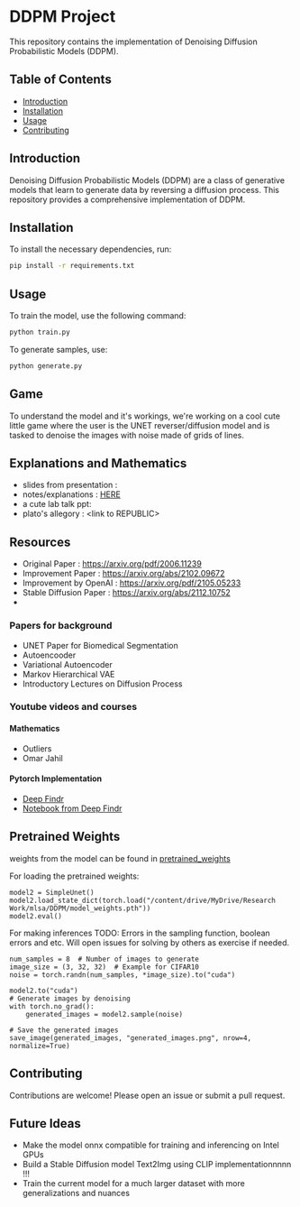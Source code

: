 # DDPM Project

This repository contains the implementation of Denoising Diffusion Probabilistic Models (DDPM).

## Table of Contents
- [Introduction](#introduction)
- [Installation](#installation)
- [Usage](#usage)
- [Contributing](#contributing)

## Introduction
Denoising Diffusion Probabilistic Models (DDPM) are a class of generative models that learn to generate data by reversing a diffusion process. This repository provides a comprehensive implementation of DDPM.

## Installation
To install the necessary dependencies, run:
```bash
pip install -r requirements.txt
```

## Usage
To train the model, use the following command:
```bash
python train.py
```
To generate samples, use:
```bash
python generate.py
```

## Game
To understand the model and it's workings, we're working on a cool cute little game where the user is the UNET reverser/diffusion model and is tasked to denoise the images with noise made of grids of lines.

## Explanations and Mathematics
- slides from presentation : 
- notes/explanations : [HERE](slides\notes)
- a cute lab talk ppt: 
- plato's allegory : \<link to REPUBLIC>

## Resources
- Original Paper : https://arxiv.org/pdf/2006.11239
- Improvement Paper : https://arxiv.org/abs/2102.09672
- Improvement by OpenAI : https://arxiv.org/pdf/2105.05233
- Stable Diffusion Paper : https://arxiv.org/abs/2112.10752
- 

### Papers for background
- UNET Paper for Biomedical Segmentation
- Autoencooder
- Variational Autoencoder
- Markov Hierarchical VAE
- Introductory Lectures on Diffusion Process

### Youtube videos and courses
#### Mathematics
- Outliers
- Omar Jahil

#### Pytorch Implementation
- [Deep Findr](https://www.youtube.com/watch?v=a4Yfz2FxXiY)
- [Notebook from Deep Findr](https://colab.research.google.com/drive/1sjy9odlSSy0RBVgMTgP7s99NXsqglsUL?usp=sharing)

## Pretrained Weights
weights from the model can be found in [pretrained_weights](https://drive.google.com/drive/folders/1NiQDI3e67I9FITVnrzNPP2Az0LABRpic?usp=sharing)

For loading the pretrained weights:
```
model2 = SimpleUnet()
model2.load_state_dict(torch.load("/content/drive/MyDrive/Research Work/mlsa/DDPM/model_weights.pth"))
model2.eval()
```

For making inferences
TODO: Errors in the sampling function, boolean errors and etc. Will open issues for solving by others as exercise if needed.
```
num_samples = 8  # Number of images to generate
image_size = (3, 32, 32)  # Example for CIFAR10
noise = torch.randn(num_samples, *image_size).to("cuda")

model2.to("cuda")
# Generate images by denoising
with torch.no_grad():
    generated_images = model2.sample(noise)

# Save the generated images
save_image(generated_images, "generated_images.png", nrow=4, normalize=True)
```


## Contributing
Contributions are welcome! Please open an issue or submit a pull request.


## Future Ideas
- Make the model onnx compatible for training and inferencing on Intel GPUs
- Build a Stable Diffusion model Text2Img using CLIP implementationnnnn !!!
- Train the current model for a much larger dataset with more generalizations and nuances